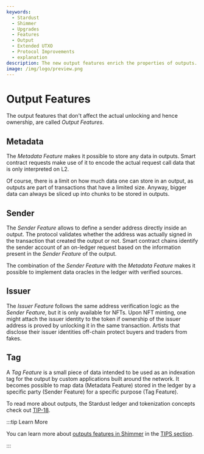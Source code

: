 ```yaml
---
keywords:
  - Stardust
  - Shimmer
  - Upgrades
  - Features
  - Output
  - Extended UTXO
  - Protocol Improvements
  - explanation
description: The new output features enrich the properties of outputs.
image: /img/logo/preview.png
---
```


# Output Features

The output features that don't affect the actual unlocking and hence ownership, are called _Output Features_.

## Metadata

The _Metadata Feature_ makes it possible to store any data in outputs. Smart contract requests make use of it to encode
the actual request call data that is only interpreted on L2.

Of course, there is a limit on how much data one can store in an output, as outputs are part of transactions that have
a limited size. Anyway, bigger data can always be sliced up into chunks to be stored in outputs.

## Sender

The _Sender Feature_ allows to define a sender address directly inside an output. The protocol validates whether the
address was actually signed in the transaction that created the output or not. Smart contract chains identify the
sender account of an on-ledger request based on the information present in the _Sender Feature_ of the output.

The combination of the _Sender Feature_ with the _Metadata Feature_ makes it possible to implement data oracles in the
ledger with verified sources.

## Issuer

The _Issuer Feature_ follows the same address verification logic as the _Sender Feature_, but it is only available for
NFTs. Upon NFT minting, one might attach the issuer identity to the token if ownership of the issuer address is
proved by unlocking it in the same transaction. Artists that disclose their issuer identities off-chain protect
buyers and traders from fakes.

## Tag

A _Tag Feature_ is a small piece of data intended to be used as an indexation tag for the output by custom applications
built around the network. It becomes possible to map data (Metadata Feature) stored in the ledger by a specific party
(Sender Feature) for a specific purpose (Tag Feature).

To read more about outputs, the Stardust ledger and tokenization concepts check out [TIP-18](https://wiki.iota.org/shimmer/tips/tips/TIP-0018/).

:::tip Learn More

You can learn more about [outputs features in Shimmer](https://wiki.iota.org/tips/tips/TIP-0018/#nft-locking--unlocking)
in the [TIPS section](../tips.md).

:::